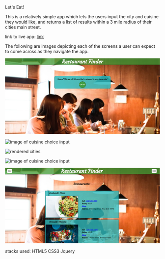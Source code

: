 Let's Eat!

This is a relatively simple app which lets the users input the city and cuisine they
would like, and returns a list of results within a 3 mile radius of their cities main street.

link to live app: <a href="https://thinkfulgrandon.github.io/restaurant-finder/">link</a>

The following are images depicting each of the screens a user can expect to come across
as they navigate the app.


![homepage](photos/homepage-screenshot.png)

![image of cuisine choice input](city-state-screenshot.png)

![rendered cities](./city-render-screenshot.png)

![image of cuisine choice input](../cuisine-choice-screenshot.png)

![image of rendered results](./photos/rendered-choices-screenshot.png)


stacks used:
    HTML5
    CSS3
    Jquery
